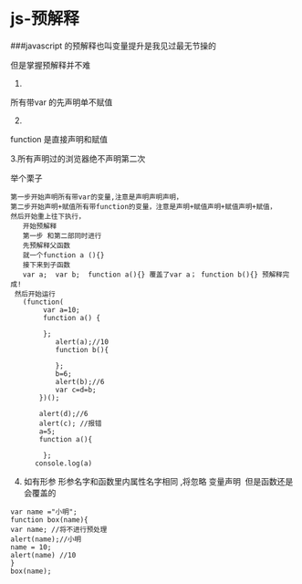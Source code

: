 # js-预解释

###javascript 的预解释也叫变量提升是我见过最无节操的

但是掌握预解释并不难

1. 
所有带var 的先声明单不赋值

2. 
function 是直接声明和赋值


3.所有声明过的浏览器绝不声明第二次

举个栗子

```
第一步开始声明所有带var的变量,注意是声明声明声明，
第二步开始声明+赋值所有带function的变量，注意是声明+赋值声明+赋值声明+赋值，
然后开始重上往下执行，
   开始预解释
   第一步 和第二部同时进行  
   先预解释父函数
   就一个function a (){}
   接下来到子函数
   var a;  var b;  function a(){} 覆盖了var a； function b(){} 预解释完成!
 然后开始运行  
   (function(
		var a=10; 
		function a() {

		};
           alert(a);//10
           function b(){

           };
           b=6;
           alert(b);//6
           var c=d=b;
       })();

       alert(d);//6
       alert(c); //报错
       a=5;  
       function a(){

        };
      console.log(a)
```

4. 如有形参 形参名字和函数里内属性名字相同 ,将忽略 变量声明  但是函数还是会覆盖的

```
var name ="小明";
function box(name){
var name; //将不进行预处理
alert(name);//小明
name = 10;
alert(name) //10
}
box(name);
```
